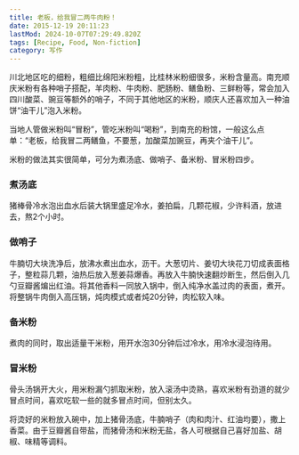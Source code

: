 ```yaml
---
title: 老板，给我冒二两牛肉粉！
date: 2015-12-19 20:11:23
lastMod: 2024-10-07T07:29:49.820Z
tags: [Recipe, Food, Non-fiction]
category: 写作
---
```


川北地区吃的细粉，粗细比绵阳米粉粗，比桂林米粉细很多，米粉含量高。南充顺庆米粉有各种哨子搭配，羊肉粉、牛肉粉、肥肠粉、鳝鱼粉、三鲜粉等，常会加入四川酸菜、豌豆等额外的哨子，不同于其他地区的米粉，顺庆人还喜欢加入一种油饼“油干儿”泡入米粉。

当地人管做米粉叫“冒粉”，管吃米粉叫“喝粉”，到南充的粉馆，一般这么点单：“老板，给我冒二两鳝鱼，不要葱，加酸菜加豌豆，再夹个油干儿”。

米粉的做法其实很简单，可分为煮汤底、做哨子、备米粉、冒米粉四步。

### 煮汤底

猪棒骨冷水泡出血水后装大锅里盛足冷水，姜拍扁，几颗花椒，少许料酒，放进去，熬2个小时。

### 做哨子

牛腩切大块洗净后，放沸水煮出血水，沥干。大葱切片、姜切大块花刀切成表面格子，整粒蒜几颗，油热后放入葱姜蒜爆香。再放入牛腩快速翻炒断生，然后倒入几勺豆瓣酱煸出红油。将其他香料一同放入锅中，倒入纯净水盖过肉的表面，煮开。将整锅牛肉倒入高压锅，炖肉模式或者炖20分钟，肉松软入味。

### 备米粉

煮肉的同时，取出适量干米粉，用开水泡30分钟后过冷水，用冷水浸泡待用。

### 冒米粉

骨头汤锅开大火，用米粉漏勺抓取米粉，放入滚汤中烫熟，喜欢米粉有劲道的就少冒点时间，喜欢吃软一些的就多冒点时间，但别太久。

将烫好的米粉放入碗中，加上猪骨汤底，牛腩哨子（肉和肉汁、红油均要），撒上香菜。由于豆瓣酱自带盐，而猪骨汤和米粉无盐，各人可根据自己喜好加盐、胡椒、味精等调料。
